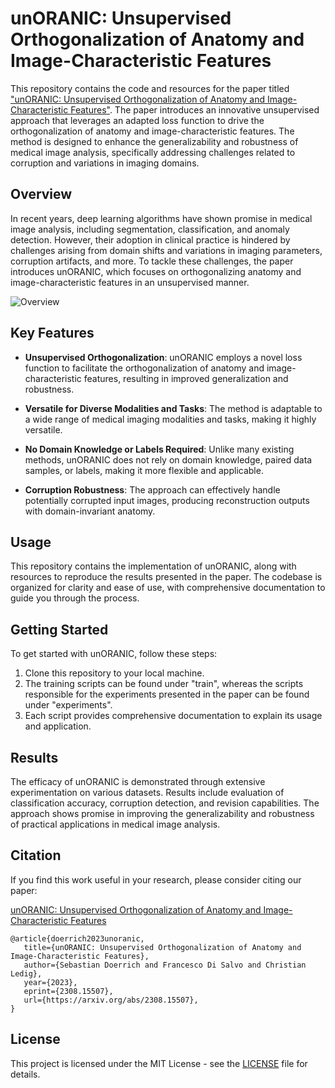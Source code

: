 # unORANIC: Unsupervised Orthogonalization of Anatomy and Image-Characteristic Features
This repository contains the code and resources for the paper titled ["unORANIC: Unsupervised Orthogonalization of Anatomy and Image-Characteristic Features"](https://arxiv.org/abs/2308.15507). The paper introduces an innovative unsupervised approach that leverages an adapted loss function to drive the orthogonalization of anatomy and image-characteristic features. The method is designed to enhance the generalizability and robustness of medical image analysis, specifically addressing challenges related to corruption and variations in imaging domains.

## Overview
In recent years, deep learning algorithms have shown promise in medical image analysis, including segmentation, classification, and anomaly detection. However, their adoption in clinical practice is hindered by challenges arising from domain shifts and variations in imaging parameters, corruption artifacts, and more. To tackle these challenges, the paper introduces unORANIC, which focuses on orthogonalizing anatomy and image-characteristic features in an unsupervised manner.

![Overview](https://github.com/sdoerrich97/unORANIC/assets/98497332/df80b064-4cd1-4702-9057-9fe8aa217e24)

## Key Features
- **Unsupervised Orthogonalization**: unORANIC employs a novel loss function to facilitate the orthogonalization of anatomy and image-characteristic features, resulting in improved generalization and robustness.

- **Versatile for Diverse Modalities and Tasks**: The method is adaptable to a wide range of medical imaging modalities and tasks, making it highly versatile.

- **No Domain Knowledge or Labels Required**: Unlike many existing methods, unORANIC does not rely on domain knowledge, paired data samples, or labels, making it more flexible and applicable.

- **Corruption Robustness**: The approach can effectively handle potentially corrupted input images, producing reconstruction outputs with domain-invariant anatomy.

## Usage
This repository contains the implementation of unORANIC, along with resources to reproduce the results presented in the paper. The codebase is organized for clarity and ease of use, with comprehensive documentation to guide you through the process.

## Getting Started
To get started with unORANIC, follow these steps:

1. Clone this repository to your local machine.
2. The training scripts can be found under "train", whereas the scripts responsible for the experiments presented in the paper can be found under "experiments".
3. Each script provides comprehensive documentation to explain its usage and application.

## Results
The efficacy of unORANIC is demonstrated through extensive experimentation on various datasets. Results include evaluation of classification accuracy, corruption detection, and revision capabilities. The approach shows promise in improving the generalizability and robustness of practical applications in medical image analysis.

## Citation
If you find this work useful in your research, please consider citing our paper:

[unORANIC: Unsupervised Orthogonalization of Anatomy and Image-Characteristic Features](https://arxiv.org/abs/2308.15507)

```
@article{doerrich2023unoranic,
   title={unORANIC: Unsupervised Orthogonalization of Anatomy and Image-Characteristic Features}, 
   author={Sebastian Doerrich and Francesco Di Salvo and Christian Ledig},
   year={2023},
   eprint={2308.15507},
   url={https://arxiv.org/abs/2308.15507},
}
```

## License

This project is licensed under the MIT License - see the [LICENSE](LICENSE) file for details.
